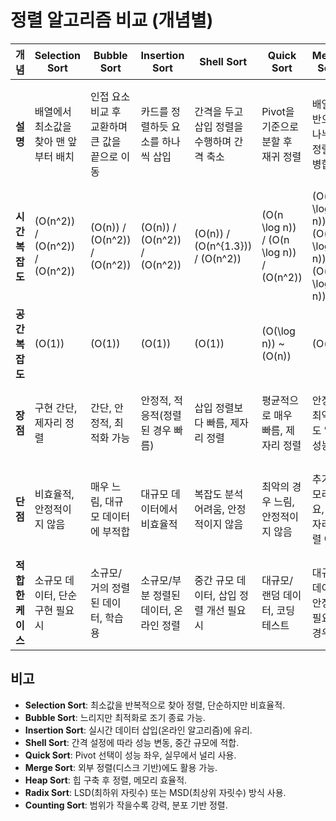 # 정렬 알고리즘 비교 (개념별)

| 개념                  | **Selection Sort**                          | **Bubble Sort**                            | **Insertion Sort**                        | **Shell Sort**                            | **Quick Sort**                            | **Merge Sort**                            | **Heap Sort**                            | **Radix Sort**                            | **Counting Sort**                        |
|-----------------------|---------------------------------------------|--------------------------------------------|-------------------------------------------|-------------------------------------------|-------------------------------------------|-------------------------------------------|------------------------------------------|-------------------------------------------|------------------------------------------|
| **설명**              | 배열에서 최소값을 찾아 맨 앞부터 배치        | 인접 요소 비교 후 교환하며 큰 값을 끝으로 이동 | 카드를 정렬하듯 요소를 하나씩 삽입         | 간격을 두고 삽입 정렬을 수행하며 간격 축소 | Pivot을 기준으로 분할 후 재귀 정렬         | 배열을 반으로 나누어 정렬 후 병합          | 힙을 이용해 최대/최소값 추출 후 정렬      | 각 자릿수를 기준으로 비비교 정렬          | 값 범위를 카운트하여 위치 계산 후 정렬    |
| **시간 복잡도**       | \(O(n^2)\) / \(O(n^2)\) / \(O(n^2)\)       | \(O(n)\) / \(O(n^2)\) / \(O(n^2)\)        | \(O(n)\) / \(O(n^2)\) / \(O(n^2)\)       | \(O(n)\) / \(O(n^{1.3})\) / \(O(n^2)\)   | \(O(n \log n)\) / \(O(n \log n)\) / \(O(n^2)\) | \(O(n \log n)\) / \(O(n \log n)\) / \(O(n \log n)\) | \(O(n \log n)\) / \(O(n \log n)\) / \(O(n \log n)\) | \(O(nk)\) / \(O(nk)\) / \(O(nk)\) (k: 자릿수) | \(O(n + k)\) / \(O(n + k)\) / \(O(n + k)\) (k: 값 범위) |
| **공간 복잡도**       | \(O(1)\)                                   | \(O(1)\)                                  | \(O(1)\)                                 | \(O(1)\)                                 | \(O(\log n)\) ~ \(O(n)\)                 | \(O(n)\)                                 | \(O(1)\)                                | \(O(n + k)\)                             | \(O(n + k)\)                            |
| **장점**              | 구현 간단, 제자리 정렬                      | 간단, 안정적, 최적화 가능                  | 안정적, 적응적(정렬된 경우 빠름)          | 삽입 정렬보다 빠름, 제자리 정렬            | 평균적으로 매우 빠름, 제자리 정렬          | 안정적, 최악에도 일정 성능                | 제자리 정렬, 일정 성능 보장              | 비비교 방식으로 빠름, 선형 시간 가능       | 선형 시간, 비비교 방식                  |
| **단점**              | 비효율적, 안정적이지 않음                   | 매우 느림, 대규모 데이터에 부적합           | 대규모 데이터에서 비효율적                 | 복잡도 분석 어려움, 안정적이지 않음        | 최악의 경우 느림, 안정적이지 않음          | 추가 메모리 필요, 제자리 정렬 아님        | 구현 복잡, 캐시 활용 비효율적            | 정수/문자열만 가능, 추가 메모리 필요       | 값 범위가 작아야 효율적, 메모리 소모 큼  |
| **적합한 케이스**     | 소규모 데이터, 단순 구현 필요 시             | 소규모/거의 정렬된 데이터, 학습용           | 소규모/부분 정렬된 데이터, 온라인 정렬      | 중간 규모 데이터, 삽입 정렬 개선 필요 시     | 대규모/랜덤 데이터, 코딩 테스트            | 대규모 데이터, 안정성 필요한 경우          | 메모리 제약 환경, 우선순위 큐 응용        | 큰 정수/고정 길이 문자열 정렬             | 값 범위가 제한된 정수 정렬              |

## 비고
- **Selection Sort**: 최소값을 반복적으로 찾아 정렬, 단순하지만 비효율적.
- **Bubble Sort**: 느리지만 최적화로 조기 종료 가능.
- **Insertion Sort**: 실시간 데이터 삽입(온라인 알고리즘)에 유리.
- **Shell Sort**: 간격 설정에 따라 성능 변동, 중간 규모에 적합.
- **Quick Sort**: Pivot 선택이 성능 좌우, 실무에서 널리 사용.
- **Merge Sort**: 외부 정렬(디스크 기반)에도 활용 가능.
- **Heap Sort**: 힙 구축 후 정렬, 메모리 효율적.
- **Radix Sort**: LSD(최하위 자릿수) 또는 MSD(최상위 자릿수) 방식 사용.
- **Counting Sort**: 범위가 작을수록 강력, 분포 기반 정렬.